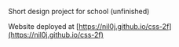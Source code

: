 Short design project for school (unfinished)

Website deployed at [https://nil0j.github.io/css-2f](https://nil0j.github.io/css-2f)
